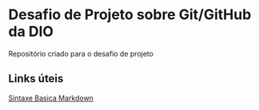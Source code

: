 #  Desafio de Projeto sobre  Git/GitHub da DIO
Repositório criado para o desafio de projeto

## Links úteis
[Sintaxe Basica Markdown](https://www.markdownguide.org/basic-syntax/)
